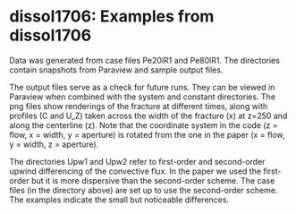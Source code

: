 # dissol1706: Examples from dissol1706

Data was generated from case files Pe20lR1 and Pe80lR1.
The directories contain snapshots from Paraview and sample output files.

The output files serve as a check for future runs. They can be viewed
in Paraview when combined with the system and constant directories.
The png files show renderings of the fracture at different times, along
with profiles (C and U_Z) taken across the width of the fracture (x)
at z=250 and along the centerline (z). Note that the coordinate system
in the code (z = flow, x = width, y = aperture) is rotated from the one
in the paper (x = flow, y = width, z = aperture).

The directories Upw1 and Upw2 refer to first-order and second-order upwind
differencing of the convective flux. In the paper we used the first-order
but it is more dispersive than the second-order scheme. The case files
(in the directory above) are set up to use the second-order scheme. The
examples indicate the small but noticeable differences.
